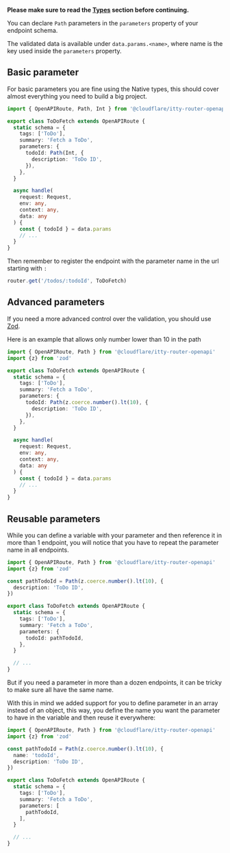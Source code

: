 **Please make sure to read the [Types](../types.md) section before continuing.**


You can declare `Path` parameters in the `parameters` property of your endpoint schema.

The validated data is available under `data.params.<name>`, where name is the key used inside the `parameters` property.
 
## Basic parameter

For basic parameters you are fine using the Native types, this should cover almost everything you need to build a big
project.

```ts hl_lines="8-10"
import { OpenAPIRoute, Path, Int } from '@cloudflare/itty-router-openapi'

export class ToDoFetch extends OpenAPIRoute {
  static schema = {
    tags: ['ToDo'],
    summary: 'Fetch a ToDo',
    parameters: {
      todoId: Path(Int, {
        description: 'ToDo ID',
      }),
    },
  }

  async handle(
    request: Request,
    env: any,
    context: any,
    data: any
  ) {
    const { todoId } = data.params
    // ...
  }
}
```

Then remember to register the endpoint with the parameter name in the url starting with `:`

```ts
router.get('/todos/:todoId', ToDoFetch)
```

## Advanced parameters

If you need a more advanced control over the validation, you should use [Zod](https://zod.dev/).

Here is an example that allows only number lower than 10 in the path

```ts hl_lines="9-11"
import { OpenAPIRoute, Path } from '@cloudflare/itty-router-openapi'
import {z} from 'zod'

export class ToDoFetch extends OpenAPIRoute {
  static schema = {
    tags: ['ToDo'],
    summary: 'Fetch a ToDo',
    parameters: {
      todoId: Path(z.coerce.number().lt(10), {
        description: 'ToDo ID',
      }),
    },
  }

  async handle(
    request: Request,
    env: any,
    context: any,
    data: any
  ) {
    const { todoId } = data.params
    // ...
  }
}
```

## Reusable parameters

While you can define a variable with your parameter and then reference it in more than 1 endpoint, you will notice that
you have to repeat the parameter name in all endpoints.

```ts hl_lines="4-6 13"
import { OpenAPIRoute, Path } from '@cloudflare/itty-router-openapi'
import {z} from 'zod'

const pathTodoId = Path(z.coerce.number().lt(10), {
  description: 'ToDo ID',
})

export class ToDoFetch extends OpenAPIRoute {
  static schema = {
    tags: ['ToDo'],
    summary: 'Fetch a ToDo',
    parameters: {
      todoId: pathTodoId,
    },
  }

  // ...
}
```


But if you need a parameter in more than a dozen endpoints, it can be tricky to make sure all have the same name.

With this in mind we added support for you to define parameter in an array instead of an object, this way, you define
the name you want the parameter to have in the variable and then reuse it everywhere:


```ts hl_lines="5 13-15"
import { OpenAPIRoute, Path } from '@cloudflare/itty-router-openapi'
import {z} from 'zod'

const pathTodoId = Path(z.coerce.number().lt(10), {
  name: 'todoId',
  description: 'ToDo ID',
})

export class ToDoFetch extends OpenAPIRoute {
  static schema = {
    tags: ['ToDo'],
    summary: 'Fetch a ToDo',
    parameters: [
      pathTodoId,
    ],
  }

  // ...
}
```
